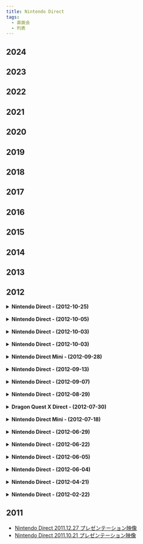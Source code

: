 ```yaml
---
title: Nintendo Direct
tags:
  - 直面会
  - 列表
---
```


## 2024



## 2023



## 2022



## 2021



## 2020



## 2019



## 2018



## 2017



## 2016



## 2015



## 2014



## 2013



## 2012

<details>
	<summary><b>Nintendo Direct - (2012-10-25)</b></summary>
	<p>2012 年 10 月 25 日，任天堂召开直播会，介绍 3DS 游戏的新消息和已公布的 WiiU 游戏的后续消息。</p>
	<dl>
		<dt>日版标题</dt>
		<dd>Nintendo Direct 2012.10.25 プレゼンテーション映像</dd>
		<dt>美版标题</dt>
		<dd>Nintendo Direct 10.25.12</dd>
		<dt>时间</dt>
		<dd>2012 年 10 月 25 日 东京时间 20 点</dd>
		<dt>播放地区</dt>
		<dd>
			<ul>
				<li>日本</li>
				<li>北美</li>
			</ul>
		</dd>
		<dt>主持人</dt>
		<dd>岩田聪</dd>
		<dt>其他人员</dt>
		<dd>
			<ol>
				<li>巧舟</li>
				<li>齐藤阳介</li>
				<li>辻本良三</li>
			</ol>
		</dd>
		<dt>主要内容</dt>
		<dd>
			<ol>
				<li>大合奏乐团兄弟 P</li>
				<li>新超级马力欧兄弟 2</li>
				<li>来吧 动物森友会</li>
				<li>终极军团</li>
				<li>宝可梦不可思议的迷宫 极大之门与无限迷宫</li>
				<li>雷顿教授 VS 逆转裁判</li>
				<li>纸片马力欧 超级贴纸</li>
				<li>勇者斗恶龙 10</li>
				<li>怪物猎人 3G HD</li>
				<li>路易吉洋馆 2</li>
			</ol>
		</dd>
		<dt>备注</dt>
		<dd>日版直播会与美版直播会有较大差异。</dd>
	</dl>
</details>

<br />

<details>
	<summary><b>Nintendo Direct - (2012-10-05)</b></summary>
	<p>2012 年 10 月 5 日，任天堂第一次召开动物森友会直播会，介绍 3DS 游戏《来吧 动物森友会》的消息。</p>
	<dl>
		<dt>日版标题</dt>
		<dd>とびだせ どうぶつの森 Direct 2012.10.5</dd>
		<dt>时间</dt>
		<dd>2012 年 10 月 5 日 东京时间 20 点</dd>
		<dt>播放地区</dt>
		<dd>日本</dd>
		<dt>主持人</dt>
		<dd>岩田聪</dd>
		<dt>其他人员</dt>
		<ul>
			<li>江口胜也</li>
			<li>京极绫</li>
			<li>毛吕功</li>
			<li>保坂有纱</li>
			<li>高桥幸嗣</li>
			<li>户高一生</li>
		</ul>
		<dt>主要内容</dt>
		<dd>《来吧 动物森友会》场景、家居设计、音乐、多人模式等。</dd>
		<dt>备注</dt>
		<dd>任天堂第一次动物森友会直播会。</dd>
	</dl>
</details>

<br />

<details>
	<summary><b>Nintendo Direct - (2012-10-03)</b></summary>
	<p>2012 年 10 月 3 日，任天堂召开迷你直播会，介绍任天堂 3DS LL 的消息。</p>
	<dl>
		<dt>日版标题</dt>
		<dd>ちょっと Nintendo Direct ニンテンドー 3DS LL 2012.10.3</dd>
		<dt>时间</dt>
		<dd>2012 年 10 月 3 日 东京时间 10 点</dd>
		<dt>播放地区</dt>
		<dd>日本</dd>
		<dt>主持人</dt>
		<dd>岩田聪</dd>
	</dl>
</details>

<br />

<details>
	<summary><b>Nintendo Direct - (2012-10-03)</b></summary>
	<dl>
		<dt>日版标题</dt>
		<dd>ちょっと Nintendo Direct ニンテンドー e ショップ 2012.10.3</dd>
		<dt>时间</dt>
		<dd>2012 年 10 月 3 日 东京时间 10 点</dd>
		<dt>播放地区</dt>
		<dd>日本</dd>
		<dt>主持人</dt>
		<dd>岩田聪</dd>
		<dt>备注</dt>
		<dd>任天堂 e 商店在 2011 年 6 月 7 日开始服务，可以下载 DLC 或试玩版；2012 年 7 月 28 日开始提供软件的下载版。</dd>
	</dl>
</details>

<br />

<details>
	<summary><b>Nintendo Direct Mini - (2012-09-28)</b></summary>
	<p>2012 年 9 月 28 日，任天堂召开迷你直播会，介绍 3DS 游戏《新超级马力欧兄弟 2》的消息。</p>
	<dl>
		<dt>日版标题</dt>
		<dd>ちょっと Nintendo Direct New スーパーマリオブラザーズ 2 2012.9.28</dd>
		<dt>美版标题</dt>
		<dd>Nintendo Direct Mini</dd>
		<dt>时间</dt>
		<dd>2012 年 9 月 28 日 东京时间 12 点</dd>
		<dt>播放地区</dt>
		<dd>
			<ul>
				<li>日本</li>
				<li>北美</li>
				<li>欧洲</li>
			</ul>
		</dd>
		<dt>主持人</dt>
		<dd>岩田聪</dd>
		<dt>主要内容</dt>
		<dd>新超级马力欧兄弟 2</dd>
		<dt>备注</dt>
		<dd>这次任天堂直播会并非同步进行，美国、欧洲任天堂在 2012 年 10 月 2 日举行该迷你直播会。</dd>
	</dl>
</details>

<br />

<details>
	<summary><b>Nintendo Direct - (2012-09-13)</b></summary>
	<p>2012 年 9 月 13 日，任天堂召开 Wii U 直播会，介绍 Wii U 游戏的消息。</p>
	<dl>
		<dt>日版标题</dt>
		<dd>Nintendo Direct Wii U Preview プレゼンテーション映像</dd>
		<dt>美版标题</dt>
		<dd>Wii U Preview Presentation</dd>
		<dt>时间</dt>
		<dd>2012 年 9 月 13 日 东京时间 23 点</dd>
		<dt>播放地区</dt>
		<dd>
			<ul>
				<li>日本</li>
				<li>北美</li>
				<li>欧洲</li>
			</ul>
		</dd>
		<dt>主持人</dt>
		<dd>岩田聪</dd>
		<dt>其他人员</dt>
		<dd>迈克尔·安塞尔</dd>
		<dt>主要内容</dt>
		<dd>
			<ol>
				<li>新超级马力欧兄弟 U</li>
				<li>任天堂乐园</li>
				<li>瓦力欧游戏</li>
				<li>无双大蛇 2 超越</li>
				<li>铁拳 TT2</li>
				<li>僵尸 U</li>
				<li>刺客信条 3</li>
				<li>雷曼传奇</li>
				<li>蝙蝠侠 阿甘之城</li>
				<li>质量效应 3 特别版</li>
				<li>FIFA 13</li>
				<li>神奇 101</li>
				<li>蓓优妮塔 2</li>
			</ol>
		</dd>
		<dt>备注</dt>
		<dd>日版直播会与美版直播会有较大差异。</dd>
	</dl>
</details>

<br />

<details>
	<summary><b>Nintendo Direct - (2012-09-07)</b></summary>
	<p>2012年9月7日，任天堂召开迷你直播会，介绍3DS游戏《突破极限脑的5分钟魔鬼锻炼》的消息。</p>
	<dl>
		<dt>日版标题</dt>
		<dd>ちょっと Nintendo Direct ものすごく脳を鍛える5分間の鬼トレーニング 2012.9.7</dd>
		<dt>时间</dt>
		<dd>2012 年 9 月 7 日 东京时间 15 点</dd>
		<dt>播放地区</dt>
		<dd>日本</dd>
		<dt>主持人</dt>
		<dd>岩田聪</dd>
		<dt>其他人员</dt>
		<dd>
			<ul>
				<li>菅广文</li>
				<li>宇治原史规</li>
			</ul>
		</dd>
	</dl>
</details>

<br />

<details>
	<summary><b>Nintendo Direct - (2012-08-29)</b></summary>
	<p>2012 年 8 月 29 日，任天堂召开直播会，介绍关于 Wii 和 3DS 游戏的消息。</p>
	<dl>
		<dt>日版标题</dt>
		<dd>Nintendo Direct 2012.8.29 プレゼンテーション映像</dd>
		<dt>时间</dt>
		<dd>2012 年 8 月 29 日 东京时间 20 点</dd>
		<dt>播放地区</dt>
		<dd>日本</dd>
		<dt>主持人</dt>
		<dd>岩田聪</dd>
		<dt>其他人员</dt>
		<dd>
			<ul>
				<li>日野晃博</li>
				<li>天野裕介</li>
				<li>楳图一雄</li>
				<li>山名学</li>
			</ul>
		</dd>
		<dt>主要内容</dt>
		<dd>
			<ul>
				<li>新超级马力欧兄弟 2</li>
				<li>勇气默示录</li>
				<li>雷顿教授与超文明 A 的遗产</li>
				<li>新绘心教室</li>
				<li>来吧 动物森友会</li>
				<li>纸片马力欧 超级贴纸</li>
				<li>电波人的 RPG 2</li>
			</ul>
		</dd>
		<dt>备注</dt>
		<dd>
			<p>日版直播会结束后，有新超级马力欧兄弟 2 介绍视频、勇气默示录映像、楳图一雄体验新绘心教室、社长问讯 电波人的 RPG 2。</p>
		</dd>
	</dl>
</details>

<br />

<details>
	<summary><b>Dragon Quest X Direct - (2012-07-30)</b></summary>
	<p>2012年7月30日，任天堂召开勇者斗恶龙10直播会，介绍Wii游戏《勇者斗恶龙10》的消息。</p>
	<dl>
		<dt>日版标题</dt>
		<dd>ドラゴンクエストX Direct 2012.7.30</dd>
		<dt>时间</dt>
		<dd>2012 年 7 月 30 日 东京时间 20 点</dd>
		<dt>播放地区</dt>
		<dd>日本</dd>
		<dt>主持人</dt>
		<dd>岩田聪</dd>
		<dt>其他人员</dt>
		<dd>
			<ul>
				<li>堀井雄二</li>
				<li>藤泽仁</li>
				<li>齐藤阳介</li>
			</ul>
		</dd>
	</dl>
</details>

<br />

<details>
	<summary><b>Nintendo Direct Mini - (2012-07-18)</b></summary>
	<p>2012 年 7 月 18 日，任天堂召开迷你直播会，介绍 3DS 游戏《突破极限脑的 5 分钟魔鬼锻炼》的消息。</p>
	<dl>
		<dt>日版标题</dt>
		<dd>ちょっと Nintendo Direct ものすごく脳を鍛える5分間の鬼トレーニング 2012.7.18</dd>
		<dt>时间</dt>
		<dd>2012 年 7 月 18 日 东京时间 19 点</dd>
		<dt>播放地区</dt>
		<dd>日本</dd>
		<dt>主持人</dt>
		<dd>岩田聪</dd>
		<dt>其他人员</dt>
		<dd>川岛隆太</dd>
		<dt>主要内容</dt>
		<dd>突破极限脑的 5 分钟魔鬼锻炼</dd>
		<dt>备注</dt>
		<dd>任天堂直播会首次采用迷你直播会的形式。2012年7月17日，任天堂在 Youtube 开设任天堂直播会频道，此后开始在 Youtube 播出直播会。</dd>
	</dl>
</details>

<br />

<details>
	<summary><b>Nintendo Direct - (2012-06-29)</b></summary>
	<p>2012年6月29日，任天堂召开快乐足球直播会，介绍3DS游戏《口袋足球联赛 快乐足球》的消息。</p>
	<dl>
		<dt>日版标题</dt>
		<dd>ポケットサッカーリーグ カルチョビット Direct 2012.6.29</dd>
		<dt>时间</dt>
		<dd>2012 年 6 月 29 日 东京时间 20 点</dd>
		<dt>播放地区</dt>
		<dd>日本</dd>
		<dt>主持人</dt>
		<dd>岩田聪</dd>
		<dt>其他人员</dt>
		<dd>
			<ul>
				<li>博多华丸</li>
				<li>博多大吉</li>
				<li>杉本大地</li>
				<li>久保裕也</li>
				<li>西野朗</li>
			</ul>
		</dd>
		<dt>主要内容</dt>
		<dd>口袋足球联赛 快乐足球</dd>
		<dt>备注</dt>
		<dd>任天堂直播会首次采用一场只介绍一个游戏的形式。直播会中久保裕也选手在 2016 年到 2018 年代表日本国家队出场，西野朗教练在 2018 年俄罗斯世界杯期间担任日本国家队主教练。</dd>
	</dl>
</details>

<br />

<details>
	<summary><b>Nintendo Direct - (2012-06-22)</b></summary>
	<p>2012 年 6 月 22 日，任天堂召开直播会，介绍 3DS 软件的消息。</p>
	<dl>
		<dt>日版标题</dt>
		<dd>Nintendo Direct 2012.6.22 プレゼンテーション映像</dd>
		<dt>美版标题</dt>
		<dd>Nintendo Direct 6.21.2012</dd>
		<dt>时间</dt>
		<dd>2012 年 6 月 22 日 东京时间 12 点</dd>
		<dt>播放地区</dt>
		<ul>
			<li>日本</li>
			<li>北美</li>
			<li>欧洲</li>
		</ul>
		<dt>主持人</dt>
		<dd>岩田聪</dd>
		<dt>其他人员</dt>
		<dd>
			<ul>
				<li>有野晋哉</li>
				<li>对战卡牌子</li>
			</ul>
		</dd>
		<dt>主要内容</dt>
		<dd>
			<ol>
				<li>零 真红之蝶</li>
				<li>勇者斗恶龙 10</li>
				<li>宝可梦 黑 2/白 2</li>
				<li>对战卡牌</li>
				<li>快乐足球</li>
				<li>新超级马力欧兄弟 2</li>
				<li>脑锻炼魔鬼特训</li>
				<li>3DS LL</li>
				<li>新绘心教室</li>
				<li>来吧 动物森友会</li>
			</ol>
		</dd>
		<dt>备注</dt>
		<dd>日版直播会结束后，有勇者斗恶龙 10 介绍视频、零 真红之蝶体验映像、游戏中心 CX 有野的挑战 星之卡比 20 周年特别收藏版篇、马力欧艺人挑战新超马兄弟 2。日版直播会与美版直播会有较大差异。</dd>
	</dl>
</details>

<br />

<details>
	<summary><b>Nintendo Direct - (2012-06-05)</b></summary>
	<p>2012 年 6 月 5 日，任天堂召开 E3 发布会，介绍 Wii U 的硬件及面向美国的任天堂与第三方的软件。</p>
	<dl>
		<dt>日版标题</dt>
		<dd>任天堂 E3 2012 プレゼンテーション映像</dd>
		<dt>美版标题</dt>
		<dd>Nintendo All-Access Presentation @ E3 2012</dd>
		<dt>时间地点</dt>
		<dd>2012 年 6 月 5 日 当地时间 9 点 美国洛杉矶 诺基亚剧院</dd>
		<dt>主持人</dt>
		<dd>雷吉</dd>
		<dt>其他人员</dt>
		<dd>
			<ul>
				<li>宫本茂</li>
				<li>马丁·特朗布莱</li>
				<li>科特·莫菲特</li>
				<li>伊维斯·吉尔莫特</li>
				<li>江口胜也</li>
			</ul>
		</dd>
		<dt>主要内容</dt>
		<dd>
			<ol>
				<li>皮克敏 3</li>
				<li>新超级马力欧兄弟 U</li>
				<li>蝙蝠侠 阿甘之城</li>
				<li>Wii fit U</li>
				<li>新超级马力欧兄弟 2</li>
				<li>纸片马力欧 超级贴纸</li>
				<li>路易吉洋馆 2</li>
				<li>乐高都市 卧底风云</li>
				<li>舞力全开 4</li>
				<li>任天堂大陆</li>
			</ol>
		</dd>
		<dt>备注</dt>
		<dd>E3 发布会结束后，日本任天堂又播出了岩田聪介绍 Wii U 游戏的视频。</dd>
	</dl>
</details>

<br />

<details>
	<summary><b>Nintendo Direct - (2012-06-04)</b></summary>
	<p>2012 年 6 月 4 日，任天堂召开 E3 展前直播会，介绍有关 Wii U 的最新消息。</p>
	<dl>
		<dt>日版标题</dt>
		<dd>Nintendo Direct Pre E3 プレゼンテーション映像</dd>
		<dt>美版标题</dt>
		<dd>Nintendo Direct Pre E3 2012</dd>
		<dt>时间</dt>
		<dd>2012 年 6 月 4 日 东京时间 7 点</dd>
		<dt>播放地区</dt>
		<ul>
			<li>日本</li>
			<li>北美</li>
			<li>欧洲</li>
		</ul>
		<dt>主持人</dt>
		<dd>岩田聪</dd>
		<dt>主要内容</dt>
		<dd>
			<ul>
				<li>Wii U GamePad</li>
				<li>Miiverse</li>
			</ul>
		</dd>
	</dl>
</details>

<br />

<details>
	<summary><b>Nintendo Direct - (2012-04-21)</b></summary>
	<p>2012 年 4 月 21 日，任天堂召开直播会，介绍任天堂平台将发售游戏的最新消息。</p>
	<dl>
		<dt>日版标题</dt>
		<dd>Nintendo Direct 2012.4.21 プレゼンテーション映像</dd>
		<dt>时间</dt>
		<dd>2012 年 4 月 21 日 东京时间 12 点</dd>
		<dt>播放地区</dt>
		<dd>
			<ul>
				<li>日本</li>
				<li>欧洲</li>
			</ul>
		</dd>
		<dt>主持人</dt>
		<dd>岩田聪</dd>
		<dt>主要内容</dt>
		<dd>
			<ol>
				<li>宝可梦 黑 2/白 2</li>
				<li>世界树迷宫 4 传承的巨神</li>
				<li>交叉领域计划</li>
				<li>马力欧网球 OPEN</li>
				<li>新光神话 帕露蒂娜之镜</li>
				<li>火焰纹章 觉醒</li>
			</ol>
		</dd>
		<dt>备注</dt>
		<dd>日版直播会结束后，有世界树迷宫 4 传承的巨神、卡片召唤师和新光神话 帕露蒂娜之镜的介绍视频。</dd>
	</dl>
</details>

<br />

<details>
	<summary><b>Nintendo Direct - (2012-02-22)</b></summary>
	<p>2012 年 2 月 22 日，任天堂召开直播会，介绍任天堂平台将发售游戏的最新消息。</p>
	<dl>
		<dt>日版标题</dt>
		<dd>Nintendo Direct 2012.2.22 プレゼンテーション映像</dd>
		<dt>美版标题</dt>
		<dd>Nintendo Direct 2.22.2012 - Reggie Fils-Aime Presents Nintendo Updates</dd>
	 	<dt>时间</dt>
		<dd>2012 年 2 月 22 日 东京时间 20 点</dd>
		<dt>播放地区</dt>
		<dd>
			<ul>
				<li>日本</li>
				<li>北美</li>
				<li>欧洲</li>
			</ul>
		</dd>
		<dt>主持人</dt>
		<dd>岩田聪</dd>
		<dt>其他人员</dt>
		<dd>有野晋哉</dd>
		<dt>主要内容</dt>
		<dd>
			<ol>
				<li>新光神话 帕露蒂娜之镜</li>
				<li>火焰纹章 觉醒</li>
				<li>宝可梦＋信长的野望</li>
				<li>马力欧网球 OPEN</li>
				<li>零 真红之蝶</li>
				<li>世界树迷宫 4 传承的巨神</li>
			</ol>
		</dd>
		<dt>备注</dt>
		<dd>日版直播会结束后，有王国之心 3D 介绍视频、游戏中心 CX 有野的挑战 3DSVC 篇。日版直播会与美版直播会有较大差异。</dd>
	</dl>
</details>



## 2011

- [Nintendo Direct 2011.12.27 プレゼンテーション映像](./2011/2011-12-27-Nintendo-Direct.md)
- [Nintendo Direct 2011.10.21 プレゼンテーション映像](./2011/2011-10-21-Nintendo-Direct.md)
